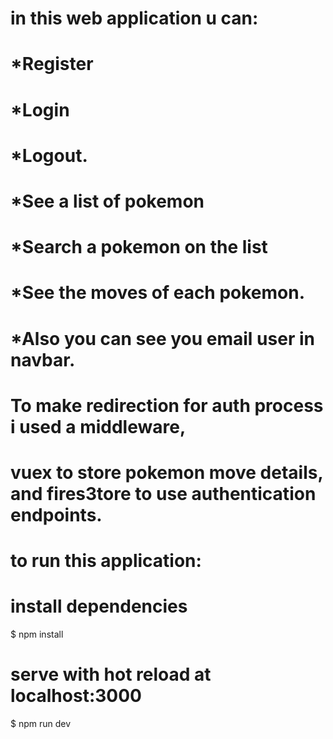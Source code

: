 # in this web application u can:
# *Register
# *Login
# *Logout.
# *See a list of pokemon
# *Search a pokemon on the list
# *See the moves of each pokemon. 
# *Also you can see you email user in navbar.

# To make redirection for auth process i used a middleware,
# vuex to store pokemon move details, and fires3tore to use authentication endpoints.

# to run this application:

# install dependencies
$ npm install

# serve with hot reload at localhost:3000
$ npm run dev